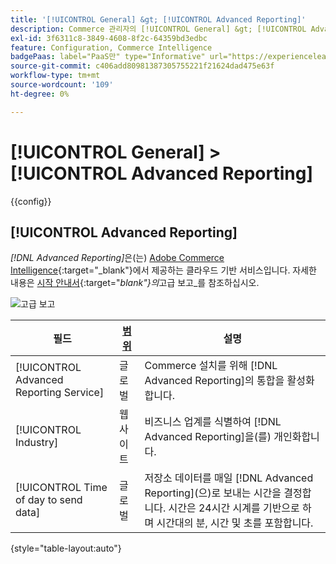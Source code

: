 ```yaml
---
title: '[!UICONTROL General] &gt; [!UICONTROL Advanced Reporting]'
description: Commerce 관리자의 [!UICONTROL General] &gt; [!UICONTROL Advanced Reporting] 페이지에서 구성 설정을 검토하십시오.
exl-id: 3f6311c8-3849-4608-8f2c-64359bd3edbc
feature: Configuration, Commerce Intelligence
badgePaas: label="PaaS만" type="Informative" url="https://experienceleague.adobe.com/en/docs/commerce/user-guides/product-solutions" tooltip="Adobe Commerce 온 클라우드 프로젝트(Adobe 관리 PaaS 인프라) 및 온프레미스 프로젝트에만 적용됩니다."
source-git-commit: c406add80981387305755221f21624dad475e63f
workflow-type: tm+mt
source-wordcount: '109'
ht-degree: 0%

---
```


# [!UICONTROL General] > [!UICONTROL Advanced Reporting]

{{config}}

## [!UICONTROL Advanced Reporting]

_[!DNL Advanced Reporting]_&#x200B;은(는) [Adobe Commerce Intelligence][1]{:target="_blank"}에서 제공하는 클라우드 기반 서비스입니다. 자세한 내용은 [시작 안내서][2]{:target="_blank"}의_&#x200B;고급 보고&#x200B;_를 참조하십시오.

![고급 보고](./assets/advanced-reporting.png)<!-- zoom -->

<!-- [Advanced Reporting](https://experienceleague.adobe.com/en/docs/commerce-admin/start/reporting/business-intelligence#advanced-reporting) -->

| 필드 | [범위](../../getting-started/websites-stores-views.md#scope-settings) | 설명 |
|--- |--- |--- |
| [!UICONTROL Advanced Reporting Service] | 글로벌 | Commerce 설치를 위해 [!DNL Advanced Reporting]의 통합을 활성화합니다. |
| [!UICONTROL Industry] | 웹 사이트 | 비즈니스 업계를 식별하여 [!DNL Advanced Reporting]을(를) 개인화합니다. |
| [!UICONTROL Time of day to send data] | 글로벌 | 저장소 데이터를 매일 [!DNL Advanced Reporting]&#x200B;(으)로 보내는 시간을 결정합니다. 시간은 24시간 시계를 기반으로 하며 시간대의 분, 시간 및 초를 포함합니다. |

{style="table-layout:auto"}

[1]: https://experienceleague.adobe.com/docs/commerce-business-intelligence/mbi/getting-started.html
[2]: https://experienceleague.adobe.com/docs/commerce-admin/start/reporting/business-intelligence.html#advanced-reporting
